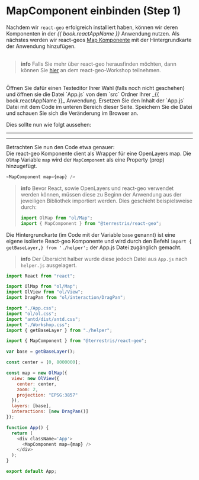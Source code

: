# MapComponent einbinden (Step 1)

Nachdem wir `react-geo` erfolgreich installiert haben, können wir deren Komponenten in der
_{{ book.reactAppName }}_ Anwendung nutzen. Als nächstes werden wir react-geos
[Map Komponente](https://terrestris.github.io/react-geo/docs/latest/index.html#mapcomponent)
mit der Hintergrundkarte der Anwendung hinzufügen.
<br><br>

> **info**
> Falls Sie mehr über react-geo herausfinden möchten, dann können Sie [hier](https://terrestris.github.io/react-geo-ws/)
> an dem react-geo-Workshop teilnehmen.

<br>
Öffnen Sie dafür einen Texteditor Ihrer Wahl (falls noch nicht geschehen) und öffnen sie die Datei `App.js`
von dem `src` Ordner Ihrer _{{ book.reactAppName }}_ Anwendung. Ersetzen Sie den Inhalt der `App.js` Datei
mit dem Code im unteren Bereich dieser Seite. Speichern Sie die Datei und schauen Sie sich die Veränderung im
Browser an.

Dies sollte nun wie folgt aussehen:

---

---

Betrachten Sie nun den Code etwa genauer: <br>
Die react-geo Komponente dient als Wrapper für eine OpenLayers map. Die
`OlMap` Variable `map` wird der `MapComponent` als eine Property
(prop) hinzugefügt.

```javascript
<MapComponent map={map} />
```

> **info**
> Bevor React, sowie OpenLayers und react-geo verwendet werden können, müssen diese
> zu Beginn der Anwendung aus der jeweiligen Bibliothek importiert werden.
> Dies geschieht beispielsweise durch:
>
> ```javascript
> import OlMap from "ol/Map";
> import { MapComponent } from "@terrestris/react-geo";
> ```

Die Hintergrundkarte (im Code mit der Variable `base` genannt) ist eine eigene
isolierte React-geo Komponente und wird durch den Befehl
`import { getBaseLayer,} from './helper';` der App.js Datei zugänglich gemacht.

> **info**
> Der Übersicht halber wurde diese jedoch Datei aus `App.js` nach `helper.js` ausgelagert.

```javascript
import React from "react";

import OlMap from "ol/Map";
import OlView from "ol/View";
import DragPan from "ol/interaction/DragPan";

import "./App.css";
import "ol/ol.css";
import "antd/dist/antd.css";
import "./Workshop.css";
import { getBaseLayer } from "./helper";

import { MapComponent } from "@terrestris/react-geo";

var base = getBaseLayer();

const center = [0, 8000000];

const map = new OlMap({
  view: new OlView({
    center: center,
    zoom: 2,
    projection: "EPSG:3857"
  }),
  layers: [base],
  interactions: [new DragPan()]
});

function App() {
  return (
    <div className='App'>
      <MapComponent map={map} />
    </div>
  );
}

export default App;
```

```

```
